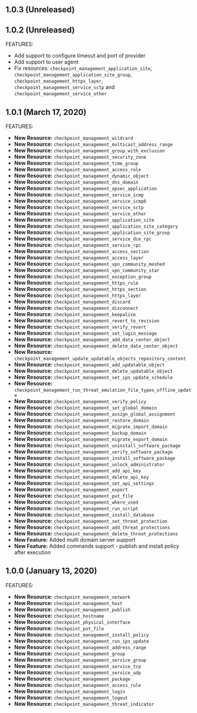 ## 1.0.3 (Unreleased)

## 1.0.2 (Unreleased)

FEATURES:

* Add support to configure timeout and port of provider
* Add support to user agent
* Fix resources: `checkpoint_management_application_site`, `checkpoint_management_application_site_group`, `checkpoint_management_https_layer`, `checkpoint_management_service_sctp` and `checkpoint_management_service_other`

## 1.0.1 (March 17, 2020)

FEATURES:


* **New Resource:** `checkpoint_management_wildcard`       
* **New Resource:** `checkpoint_management_multicast_address_range`      
* **New Resource:** `checkpoint_management_group_with_exclusion`        
* **New Resource:** `checkpoint_management_security_zone`       
* **New Resource:** `checkpoint_management_time_group` 
* **New Resource:** `checkpoint_management_access_role`    
* **New Resource:** `checkpoint_management_dynamic_object`
* **New Resource:** `checkpoint_management_dns_domain`    
* **New Resource:** `checkpoint_management_opsec_application`   
* **New Resource:** `checkpoint_management_service_icmp`    
* **New Resource:** `checkpoint_management_service_icmp6` 
* **New Resource:** `checkpoint_management_service_sctp`     
* **New Resource:** `checkpoint_management_service_other`      
* **New Resource:** `checkpoint_management_application_site`    
* **New Resource:** `checkpoint_management_application_site_category`      
* **New Resource:** `checkpoint_management_application_site_group`
* **New Resource:** `checkpoint_management_service_dce_rpc`  
* **New Resource:** `checkpoint_management_service_rpc`      
* **New Resource:** `checkpoint_management_access_section` 
* **New Resource:** `checkpoint_management_access_layer`        
* **New Resource:** `checkpoint_management_vpn_community_meshed`    
* **New Resource:** `checkpoint_management_vpn_community_star`         
* **New Resource:** `checkpoint_management_exception_group`              
* **New Resource:** `checkpoint_management_https_rule`  
* **New Resource:** `checkpoint_management_https_section`       
* **New Resource:** `checkpoint_management_https_layer`  
* **New Resource:** `checkpoint_management_discard` 
* **New Resource:** `checkpoint_management_disconnect`   
* **New Resource:** `checkpoint_management_keepalive`      
* **New Resource:** `checkpoint_management_revert_to_revision`     
* **New Resource:** `checkpoint_management_verify_revert`     
* **New Resource:** `checkpoint_management_set_login_message` 
* **New Resource:** `checkpoint_management_add_data_center_object`   
* **New Resource:** `checkpoint_management_delete_data_center_object`   
* **New Resource:** `checkpoint_management_update_updatable_objects_repository_content`
* **New Resource:** `checkpoint_management_add_updatable_object`   
* **New Resource:** `checkpoint_management_delete_updatable_object`    
* **New Resource:** `checkpoint_management_set_ips_update_schedule`
* **New Resource:** `checkpoint_management_run_threat_emulation_file_types_offline_update`
* **New Resource:** `checkpoint_management_verify_policy`     
* **New Resource:** `checkpoint_management_set_global_domain`
* **New Resource:** `checkpoint_management_assign_global_assignment`
* **New Resource:** `checkpoint_management_restore_domain`    
* **New Resource:** `checkpoint_management_migrate_import_domain`
* **New Resource:** `checkpoint_management_backup_domain`      
* **New Resource:** `checkpoint_management_migrate_export_domain` 
* **New Resource:** `checkpoint_management_uninstall_software_package`   
* **New Resource:** `checkpoint_management_verify_software_package`      
* **New Resource:** `checkpoint_management_install_software_package` 
* **New Resource:** `checkpoint_management_unlock_administrator`
* **New Resource:** `checkpoint_management_add_api_key` 
* **New Resource:** `checkpoint_management_delete_api_key`
* **New Resource:** `checkpoint_management_set_api_settings`
* **New Resource:** `checkpoint_management_export` 
* **New Resource:** `checkpoint_management_put_file`
* **New Resource:** `checkpoint_management_where_used`
* **New Resource:** `checkpoint_management_run_script`
* **New Resource:** `checkpoint_management_install_database` 
* **New Resource:** `checkpoint_management_set_threat_protection`
* **New Resource:** `checkpoint_management_add_threat_protections`
* **New Resource:** `checkpoint_management_delete_threat_protections`
* **New Feature:** Added multi domain server support
* **New Feature:** Added commands support - publish and install policy after execution

## 1.0.0 (January 13, 2020)

FEATURES:

* **New Resource:** `checkpoint_management_network`
* **New Resource:** `checkpoint_management_host`
* **New Resource:** `checkpoint_management_publish`
* **New Resource:** `checkpoint_hostname`
* **New Resource:** `checkpoint_physical_interface`
* **New Resource:** `checkpoint_put_file`
* **New Resource:** `checkpoint_management_install_policy`
* **New Resource:** `checkpoint_management_run_ips_update`
* **New Resource:** `checkpoint_management_address_range`
* **New Resource:** `checkpoint_management_group`
* **New Resource:** `checkpoint_management_service_group`
* **New Resource:** `checkpoint_management_service_tcp`
* **New Resource:** `checkpoint_management_service_udp`
* **New Resource:** `checkpoint_management_package`
* **New Resource:** `checkpoint_management_access_rule`
* **New Resource:** `checkpoint_management_login`
* **New Resource:** `checkpoint_management_logout`
* **New Resource:** `checkpoint_management_threat_indicator`

